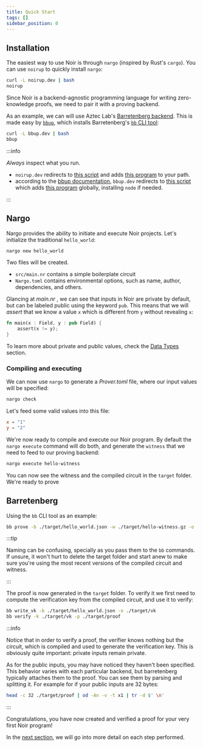 ```yaml
---
title: Quick Start
tags: []
sidebar_position: 0
---
```


## Installation

The easiest way to use Noir is through `nargo` (inspired by Rust's `cargo`). You can use `noirup` to quickly install `nargo`:

```bash
curl -L noirup.dev | bash
noirup
```

Since Noir is a backend-agnostic programming language for writing zero-knowledge proofs, we need to pair it with a proving backend.

As an example, we can will use Aztec Lab's [Barretenberg backend](https://github.com/AztecProtocol/aztec-packages/tree/master/barretenberg). This is made easy by [`bbup`](https://github.com/AztecProtocol/aztec-packages/blob/master/barretenberg/bbup), which installs Barretenberg's [`bb` CLI tool](https://github.com/AztecProtocol/aztec-packages/tree/master/barretenberg):

```bash
curl -L bbup.dev | bash
bbup
```

:::info

_Always_ inspect what you run.

- `noirup.dev` redirects to [this script](https://github.com/noir-lang/noirup/blob/main/install) and adds [this program](https://github.com/noir-lang/noirup/blob/main/noirup) to your path.
- according to the [bbup documentation](https://github.com/AztecProtocol/aztec-packages/tree/master/barretenberg/bbup), `bbup.dev` redirects to [this script](https://github.com/AztecProtocol/aztec-packages/blob/master/barretenberg/bbup/install) which adds [this program](https://github.com/AztecProtocol/aztec-packages/blob/master/barretenberg/bbup/bbup.ts) globally, installing `node` if needed.

:::

## Nargo

Nargo provides the ability to initiate and execute Noir projects. Let's initialize the traditional `hello_world`:

```sh
nargo new hello_world
```

Two files will be created.

- `src/main.nr` contains a simple boilerplate circuit
- `Nargo.toml` contains environmental options, such as name, author, dependencies, and others.

Glancing at _main.nr_ , we can see that inputs in Noir are private by default, but can be labeled public using the keyword `pub`. This means that we will _assert_ that we know a value `x` which is different from `y` without revealing `x`:

```rust
fn main(x : Field, y : pub Field) {
    assert(x != y);
}
```

To learn more about private and public values, check the [Data Types](./noir/concepts/data_types/index.md) section.

### Compiling and executing

We can now use `nargo` to generate a _Prover.toml_ file, where our input values will be specified:

```sh
nargo check
```

Let's feed some valid values into this file:

```toml
x = "1"
y = "2"
```

We're now ready to compile and execute our Noir program. By default the `nargo execute` command will do both, and generate the `witness` that we need to feed to our proving backend:

```sh
nargo execute hello-witness
```

You can now see the witness and the compiled circuit in the `target` folder. We're ready to prove

## Barretenberg

Using the `bb` CLI tool as an example:

```sh
bb prove -b ./target/hello_world.json -w ./target/hello-witness.gz -o ./target/proof
```

:::tip

Naming can be confusing, specially as you pass them to the `bb` commands. If unsure, it won't hurt to delete the target folder and start anew to make sure you're using the most recent versions of the compiled circuit and witness.

:::

The proof is now generated in the `target` folder. To verify it we first need to compute the verification key from the compiled circuit, and use it to verify:

```sh
bb write_vk -b ./target/hello_world.json -o ./target/vk
bb verify -k ./target/vk -p ./target/proof
```

:::info

Notice that in order to verify a proof, the verifier knows nothing but the circuit, which is compiled and used to generate the verification key. This is obviously quite important: private inputs remain private.

As for the public inputs, you may have noticed they haven't been specified. This behavior varies with each particular backend, but barretenberg typically attaches them to the proof. You can see them by parsing and splitting it. For example for if your public inputs are 32 bytes:

```bash
head -c 32 ./target/proof | od -An -v -t x1 | tr -d $' \n'
```

:::

Congratulations, you have now created and verified a proof for your very first Noir program!

In the [next section](./project_breakdown.md), we will go into more detail on each step performed.
